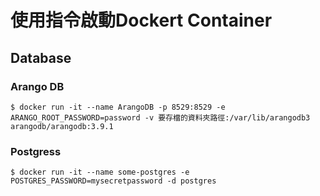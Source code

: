# 使用指令啟動Dockert Container

## Database
### Arango DB
```docker=
$ docker run -it --name ArangoDB -p 8529:8529 -e ARANGO_ROOT_PASSWORD=password -v 要存檔的資料夾路徑:/var/lib/arangodb3 arangodb/arangodb:3.9.1
```
### Postgress
```docker=
$ docker run -it --name some-postgres -e POSTGRES_PASSWORD=mysecretpassword -d postgres
```